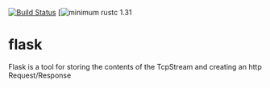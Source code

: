 [![Build Status](https://travis-ci.org/bpmason1/flask-rs.svg?branch=master)](https://travis-ci.org/bpmason1/flask-rs)
[![minimum rustc 1.31](https://img.shields.io/badge/rustc-1.31+-yellow.svg)

# flask

Flask is a tool for storing the contents of the TcpStream and creating an http Request/Response

